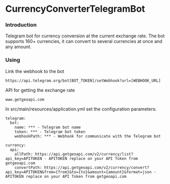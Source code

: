 # CurrencyConverterTelegramBot

### Introduction
Telegram bot for currency conversion at the current exchange rate. The bot supports 160+ currencies, it can convert to several currencies at once and any amount.

### Using 

Link the webhook to the bot
```
https://api.telegram.org/bot[BOT_TOKEN]/setWebhook?url=[WEBHOOK_URL]
```

API for getting the exchange rate
```
www.getgeoapi.com
```

In src/main/resources/application.yml set the configuration parameters:
```
telegram:    
  bot:    
    name: *** - Telegram bot name    
    token: *** - Telegram bot token    
    webhookPath: *** - Webhook for communicate with the Telegram bot     

currency:     
  api:     
    allPath: https://api.getgeoapi.com/v2/currency/list?api_key=APITOKEN - APITOKEN replace on your API Token from getgeoapi.com   
    convertPath: https://api.getgeoapi.com/v2/currency/convert?api_key=APITOKEN&from={from}&to={to}&amount={amount}&format=json - APITOKEN replace on your API Token from getgeoapi.com  
```
  
